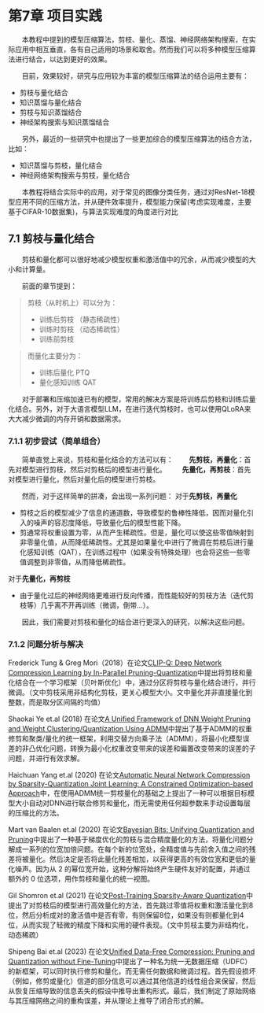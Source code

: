# 第7章 项目实践

<!-- 本章节将通过一个综合类的项目实践融入前面介绍的模型压缩方法帮助学习者更好的理解 -->

&emsp;&emsp;本教程中提到的模型压缩算法，剪枝、量化、蒸馏、神经网络架构搜索，在实际应用中相互垂直，各有自己适用的场景和取舍。然而我们可以将多种模型压缩算法进行结合，以达到更好的效果。

&emsp;&emsp;目前，效果较好，研究与应用较为丰富的模型压缩算法的结合运用主要有：
- 剪枝与量化结合
- 知识蒸馏与量化结合
- 剪枝与知识蒸馏结合
- 神经架构搜索与知识蒸馏结合

&emsp;&emsp;另外，最近的一些研究中也提出了一些更加综合的模型压缩算法的结合方法，比如：
- 知识蒸馏与剪枝，量化结合
- 神经网络架构搜索与剪枝，量化结合

&emsp;&emsp;本教程将结合实际中的应用，对于常见的图像分类任务，通过对ResNet-18模型应用不同的压缩方法，并从硬件效率提升，模型能力保留(考虑实现难度，主要基于CIFAR-10数据集)，与算法实现难度的角度进行对比

<!-- 另外，提供cpu-only和cuda的两个版本的代码 -->

<!-- TODO: 增加LLM模型压缩实践部分 -->

## 7.1 剪枝与量化结合

&emsp;&emsp;剪枝和量化都可以很好地减少模型权重和激活值中的冗余，从而减少模型的大小和计算量。

&emsp;&emsp;前面的章节提到：

>剪枝（从时机上）可以分为：
> - 训练后剪枝 （静态稀疏性）
> - 训练时剪枝 （动态稀疏性）
> - 训练前剪枝

>而量化主要分为：
> - 训练后量化 PTQ
> - 量化感知训练 QAT

&emsp;&emsp;对于部署和压缩加速已有的模型，常用的解决方案是将训练后剪枝和训练后量化结合。另外，对于大语言模型LLM，在进行迭代剪枝时，也可以使用QLoRA来大大减少微调的内存开销和数据需求。

### 7.1.1 初步尝试（简单组合）
&emsp;&emsp;简单直觉上来说，剪枝和量化结合的方法可以有：
&emsp;&emsp;**先剪枝，再量化**：首先对模型进行剪枝，然后对剪枝后的模型进行量化。
&emsp;&emsp;**先量化，再剪枝**：首先对模型进行量化，然后对量化后的模型进行剪枝。

&emsp;&emsp;然而，对于这样简单的拼凑，会出现一系列问题：
对于**先剪枝，再量化**
- 剪枝之后的模型减少了信息的通道数，导致模型的鲁棒性降低，因而对量化引入的噪声的容忍度降低，导致量化后的模型性能下降。
- 剪通常将权重设置为零，从而产生稀疏性。但是，量化可以使这些零值映射到非零量化值，从而降低稀疏性。尤其是如果量化中进行了微调在剪枝后进行量化感知训练（QAT），在训练过程中（如果没有特殊处理）也会将这些一些零值调整到非零值，从而降低稀疏性。

对于**先量化，再剪枝**
- 由于量化过后的神经网络更难进行反向传播，而性能较好的剪枝方法（迭代剪枝等）几乎离不开再训练（微调，倒带...）。

&emsp;&emsp;因此，我们需要对剪枝和量化的结合进行更深入的研究，以解决这些问题。

### 7.1.2 问题分析与解决

Frederick Tung & Greg Mori（2018）在论文[CLIP-Q: Deep Network Compression Learning by In-Parallel Pruning-Quantization](https://doi.org/10.1109/cvpr.2018.00821)中提出将剪枝和量化结合在一个学习框架（贝叶斯优化）中，通过分区将剪枝与量化结合进行，并行微调。（文中剪枝采用非结构化剪枝，更关心模型大小。文中量化并非直接量化到整数，而是取分区间隔的均值）

Shaokai Ye et.al (2018) 在论文[A Unified Framework of DNN Weight Pruning and Weight Clustering/Quantization Using ADMM](https://arxiv.org/abs/1811.01907)中提出了基于ADMM的权重修剪和聚类/量化的统一框架，利用交替方向乘子法（ADMM），将最小化模型误差的非凸优化问题，转换为最小化权重改变带来的误差和偏置改变带来的误差的子问题，并进行有效求解。

Haichuan Yang et.al (2020) 在论文[Automatic Neural Network Compression by Sparsity-Quantization Joint Learning: A Constrained Optimization-based Approach](https://arxiv.org/abs/1910.05897)中，在使用ADMM统一剪枝量化的基础之上提出了一种可以根据目标模型大小自动对DNN进行联合修剪和量化，而无需使用任何超参数来手动设置每层的压缩比的方法。

Mart van Baalen et.al (2020) 在论文[Bayesian Bits: Unifying Quantization and Pruning](https://arxiv.org/abs/2005.07093)中提出了一种基于梯度优化的剪枝与混合精度量化的方法，将量化问题分解成一系列的位宽加倍问题。在每个新的位宽处，全精度值与先前舍入值之间的残差将被量化。然后决定是否将此量化残差相加，以获得更高的有效位宽和更低的量化噪声。因为从 2 的幂位宽开始，这种分解将始终产生硬件友好的配置，并通过额外的 0 位选项，用作剪枝和量化的统一视图。

Gil Shomron et.al (2021) 在论文[Post-Training Sparsity-Aware Quantization](https://arxiv.org/abs/2105.11010)中提出了对剪枝后的模型进行高效量化的方法，首先跳过零值将权重和激活量化到8位，然后分析成对的激活值中是否有零，有则保留8位，如果没有则都量化到4位，从而实现了轻微的精度下降和实用的硬件表现。（文中剪枝主要为非结构化，动态稀疏）

Shipeng Bai et.al (2023) 在论文[Unified Data-Free Compression: Pruning and Quantization without Fine-Tuning](https://arxiv.org/abs/2308.07209)中提出了一种名为统一无数据压缩（UDFC）的新框架，可以同时执行修剪和量化，而无需任何数据和微调过程。首先假设损坏（例如，修剪或量化）信道的部分信息可以通过其他信道的线性组合来保留，然后从恢复压缩导致的信息丢失的假设中推导出重构形式。最后，我们制定了原始网络与其压缩网络之间的重构误差，并从理论上推导了闭合形式的解。

&emsp;&emsp;
